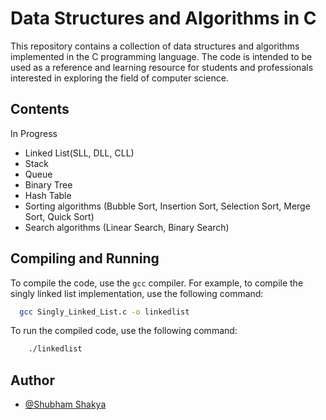
# __Data Structures and Algorithms in C__

This repository contains a collection of data structures and algorithms implemented
 in the C programming language. The code is intended to be used as a reference and 
 learning resource for students and professionals interested in exploring 
 the field of computer science.

## Contents
In Progress
- Linked List(SLL, DLL, CLL)
- Stack
- Queue
- Binary Tree
- Hash Table
- Sorting algorithms (Bubble Sort, Insertion Sort, Selection Sort, Merge Sort, Quick Sort)
- Search algorithms (Linear Search, Binary Search)
## Compiling and Running


To compile the code, use the `gcc` compiler. 
For example, to compile the singly linked list implementation, use the following command:
```bash
  gcc Singly_Linked_List.c -o linkedlist
```

To run the compiled code, use the following command:

```bash
    ./linkedlist
```


## Author
- [@Shubham Shakya](https://www.github.com/suwubham)


